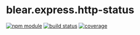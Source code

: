 # blear.express.http-status

[![npm module][npm-img]][npm-url]
[![build status][travis-img]][travis-url]
[![coverage][coveralls-img]][coveralls-url]

[travis-img]: https://img.shields.io/travis/blearjs/blear.express.http-status/master.svg?style=flat-square
[travis-url]: https://travis-ci.org/blearjs/blear.express.http-status

[npm-img]: https://img.shields.io/npm/v/blear.express.http-status.svg?style=flat-square
[npm-url]: https://www.npmjs.com/package/blear.express.http-status

[coveralls-img]: https://img.shields.io/coveralls/blearjs/blear.express.http-status/master.svg?style=flat-square
[coveralls-url]: https://coveralls.io/github/blearjs/blear.express.http-status?branch=master


